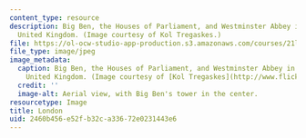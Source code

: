 ```yaml
---
content_type: resource
description: Big Ben, the Houses of Parliament, and Westminster Abbey in London, England,
  United Kingdom. (Image courtesy of Kol Tregaskes.)
file: https://ol-ocw-studio-app-production.s3.amazonaws.com/courses/21l-488-contemporary-literature-british-novels-now-spring-2007/2460b456e52fb32ca33672e0231443e6_21l-488s07.jpg
file_type: image/jpeg
image_metadata:
  caption: Big Ben, the Houses of Parliament, and Westminster Abbey in London, England,
    United Kingdom. (Image courtesy of [Kol Tregaskes](http://www.flickr.com/photos/koltregaskes/).)
  credit: ''
  image-alt: Aerial view, with Big Ben's tower in the center.
resourcetype: Image
title: London
uid: 2460b456-e52f-b32c-a336-72e0231443e6
---
```

